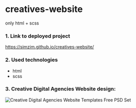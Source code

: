 # creatives-website
only html + scss

### 1. Link to deployed project
https://simzim.github.io/creatives-website/

### 2. Used technologies
- html
- scss

### 3. Creative Digital Agencies Website design:
![Creative Digital Agencies Website Templates Free PSD Set](https://user-images.githubusercontent.com/38910059/154508655-d9377020-18ae-4ed9-ba90-49b0b02501c4.jpg)
